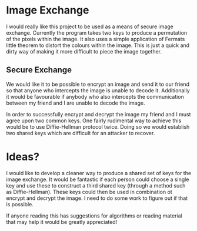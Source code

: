 # Image Exchange

I would really like this project to be used as a means of secure image exchange. Currently the program takes two keys to produce a permutation of the pixels within the image. It also uses a simple application of Fermats little theorem to distort the colours within the image. This is just a quick and dirty way of making it more difficult to piece the image together.

## Secure Exchange

We would like it to be possible to encrypt an image and send it to our friend so that anyone who intercepts the image is unable to decode it. Additionally it would be favourable if anybody who also intercepts the communication between my friend and I are unable to decode the image.

In order to successfully encrypt and decrypt the image my friend and I must agree upon two common keys. One fairly rudimental way to achieve this would be to use Diffie-Hellman protocol twice. Doing so we would establish two shared keys which are difficult for an attacker to recover.

# Ideas?

I would like to develop a cleaner way to produce a shared set of keys for the image exchange. It would be fantastic if each person could choose a single key and use these to construct a third shared key (through a method such as Diffie-Hellman). These keys could then be used in combination ot encrypt and decrypt the image. I need to do some work to figure out if that is possible.

If anyone reading this has suggestions for algorithms or reading material that may help it would be greatly appreciated!
